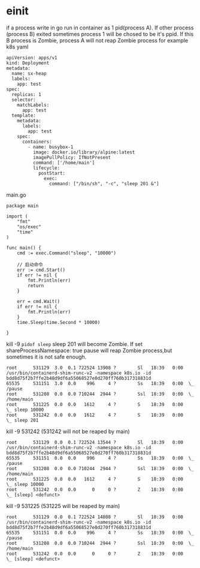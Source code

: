 # einit 
if a process write in go run in container as 1 pid(process A). If other process (process B) exited sometimes process 1 will be chosed to be it's ppid. If this B process is Zombie, process A will not reap Zombie process
for example  k8s yaml
```
apiVersion: apps/v1
kind: Deployment
metadata:
  name: sx-heap
  labels:
    app: test
spec:
  replicas: 1
  selector:
    matchLabels:
      app: test
  template:
    metadata:
      labels:
        app: test
    spec:
      containers:
        - name: busybox-1
          image: docker.io/library/alpine:latest
          imagePullPolicy: IfNotPresent
          command: ['/home/main']
          lifecycle:
            postStart:
              exec:
                command: ["/bin/sh", "-c", "sleep 201 &"]
```

main.go
```
package main

import (
	"fmt"
	"os/exec"
	"time"
)

func main() {
	cmd := exec.Command("sleep", "10000")

	// 启动命令
	err := cmd.Start()
	if err != nil {
		fmt.Println(err)
		return
	}

	err = cmd.Wait()
	if err != nil {
		fmt.Println(err)
	}
	time.Sleep(time.Second * 10000)

}
```
kill -9 `pidof sleep`
sleep 201 will become Zombie.
If set shareProcessNamespace: true pause will   reap Zombie process,but sometimes it is not safe enough.

```
root      531129  3.0  0.1 722524 13908 ?        Sl   18:39   0:00 /usr/bin/containerd-shim-runc-v2 -namespace k8s.io -id bdd8d75f2b7ffe2b48d9df6a55068527e0d270ff760b317318831d
65535     531151  3.0  0.0    996     4 ?        Ss   18:39   0:00  \_ /pause
root      531208  0.0  0.0 710244  2944 ?        Ssl  18:39   0:00  \_ /home/main
root      531225  0.0  0.0   1612     4 ?        S    18:39   0:00      \_ sleep 10000
root      531242  0.0  0.0   1612     4 ?        S    18:39   0:00      \_ sleep 201
```

kill -9 531242 (531242 will not be reaped by main)

```
root      531129  0.0  0.1 722524 13544 ?        Sl   18:39   0:00 /usr/bin/containerd-shim-runc-v2 -namespace k8s.io -id bdd8d75f2b7ffe2b48d9df6a55068527e0d270ff760b317318831d
65535     531151  0.0  0.0    996     4 ?        Ss   18:39   0:00  \_ /pause
root      531208  0.0  0.0 710244  2944 ?        Ssl  18:39   0:00  \_ /home/main
root      531225  0.0  0.0   1612     4 ?        S    18:39   0:00      \_ sleep 10000
root      531242  0.0  0.0      0     0 ?        Z    18:39   0:00      \_ [sleep] <defunct>

```
kill -9 531225 (531225 will be reaped by main)
```
root      531129  0.0  0.1 722524 14808 ?        Sl   18:39   0:00 /usr/bin/containerd-shim-runc-v2 -namespace k8s.io -id bdd8d75f2b7ffe2b48d9df6a55068527e0d270ff760b317318831d
65535     531151  0.0  0.0    996     4 ?        Ss   18:39   0:00  \_ /pause
root      531208  0.0  0.0 710244  2944 ?        Ssl  18:39   0:00  \_ /home/main
root      531242  0.0  0.0      0     0 ?        Z    18:39   0:00      \_ [sleep] <defunct>

```
